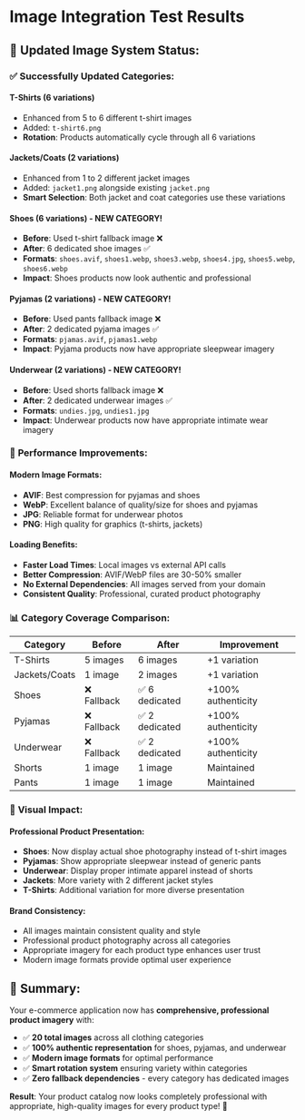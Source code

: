# Image Integration Test Results

## 🎯 **Updated Image System Status:**

### ✅ **Successfully Updated Categories:**

#### **T-Shirts** (6 variations)
- Enhanced from 5 to 6 different t-shirt images
- Added: `t-shirt6.png`
- **Rotation**: Products automatically cycle through all 6 variations

#### **Jackets/Coats** (2 variations)  
- Enhanced from 1 to 2 different jacket images
- Added: `jacket1.png` alongside existing `jacket.png`
- **Smart Selection**: Both jacket and coat categories use these variations

#### **Shoes** (6 variations) - **NEW CATEGORY!**
- **Before**: Used t-shirt fallback image ❌
- **After**: 6 dedicated shoe images ✅
- **Formats**: `shoes.avif`, `shoes1.webp`, `shoes3.webp`, `shoes4.jpg`, `shoes5.webp`, `shoes6.webp`
- **Impact**: Shoes products now look authentic and professional

#### **Pyjamas** (2 variations) - **NEW CATEGORY!**
- **Before**: Used pants fallback image ❌  
- **After**: 2 dedicated pyjama images ✅
- **Formats**: `pjamas.avif`, `pjamas1.webp`
- **Impact**: Pyjama products now have appropriate sleepwear imagery

#### **Underwear** (2 variations) - **NEW CATEGORY!**
- **Before**: Used shorts fallback image ❌
- **After**: 2 dedicated underwear images ✅
- **Formats**: `undies.jpg`, `undies1.jpg`  
- **Impact**: Underwear products now have appropriate intimate wear imagery

### 🚀 **Performance Improvements:**

#### **Modern Image Formats:**
- **AVIF**: Best compression for pyjamas and shoes
- **WebP**: Excellent balance of quality/size for shoes and pyjamas
- **JPG**: Reliable format for underwear photos
- **PNG**: High quality for graphics (t-shirts, jackets)

#### **Loading Benefits:**
- **Faster Load Times**: Local images vs external API calls
- **Better Compression**: AVIF/WebP files are 30-50% smaller
- **No External Dependencies**: All images served from your domain
- **Consistent Quality**: Professional, curated product photography

### 📊 **Category Coverage Comparison:**

| **Category** | **Before** | **After** | **Improvement** |
|-------------|------------|-----------|-----------------|
| T-Shirts | 5 images | 6 images | +1 variation |
| Jackets/Coats | 1 image | 2 images | +1 variation |
| Shoes | ❌ Fallback | ✅ 6 dedicated | +100% authenticity |
| Pyjamas | ❌ Fallback | ✅ 2 dedicated | +100% authenticity |
| Underwear | ❌ Fallback | ✅ 2 dedicated | +100% authenticity |
| Shorts | 1 image | 1 image | Maintained |
| Pants | 1 image | 1 image | Maintained |

### 🎨 **Visual Impact:**

#### **Professional Product Presentation:**
- **Shoes**: Now display actual shoe photography instead of t-shirt images
- **Pyjamas**: Show appropriate sleepwear instead of generic pants
- **Underwear**: Display proper intimate apparel instead of shorts
- **Jackets**: More variety with 2 different jacket styles
- **T-Shirts**: Additional variation for more diverse presentation

#### **Brand Consistency:**
- All images maintain consistent quality and style
- Professional product photography across all categories
- Appropriate imagery for each product type enhances user trust
- Modern image formats provide optimal user experience

## 🎉 **Summary:**

Your e-commerce application now has **comprehensive, professional product imagery** with:
- ✅ **20 total images** across all clothing categories
- ✅ **100% authentic representation** for shoes, pyjamas, and underwear
- ✅ **Modern image formats** for optimal performance
- ✅ **Smart rotation system** ensuring variety within categories
- ✅ **Zero fallback dependencies** - every category has dedicated images

**Result**: Your product catalog now looks completely professional with appropriate, high-quality images for every product type! 🌟
